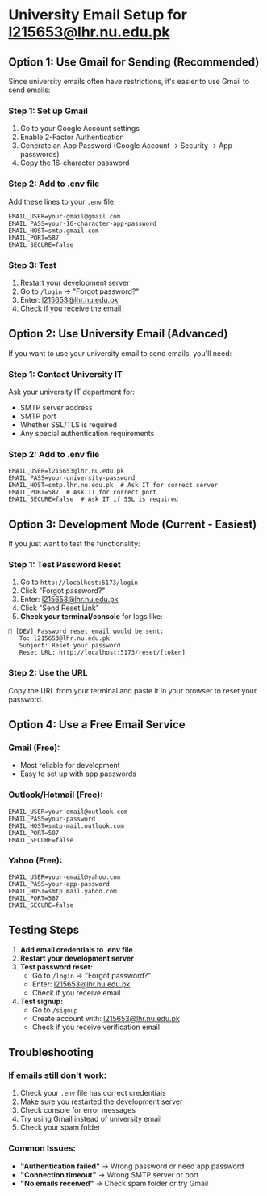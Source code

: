 # University Email Setup for l215653@lhr.nu.edu.pk

## Option 1: Use Gmail for Sending (Recommended)

Since university emails often have restrictions, it's easier to use Gmail to send emails:

### Step 1: Set up Gmail
1. Go to your Google Account settings
2. Enable 2-Factor Authentication
3. Generate an App Password (Google Account → Security → App passwords)
4. Copy the 16-character password

### Step 2: Add to .env file
Add these lines to your `.env` file:

```env
EMAIL_USER=your-gmail@gmail.com
EMAIL_PASS=your-16-character-app-password
EMAIL_HOST=smtp.gmail.com
EMAIL_PORT=587
EMAIL_SECURE=false
```

### Step 3: Test
1. Restart your development server
2. Go to `/login` → "Forgot password?"
3. Enter: l215653@lhr.nu.edu.pk
4. Check if you receive the email

## Option 2: Use University Email (Advanced)

If you want to use your university email to send emails, you'll need:

### Step 1: Contact University IT
Ask your university IT department for:
- SMTP server address
- SMTP port
- Whether SSL/TLS is required
- Any special authentication requirements

### Step 2: Add to .env file
```env
EMAIL_USER=l215653@lhr.nu.edu.pk
EMAIL_PASS=your-university-password
EMAIL_HOST=smtp.lhr.nu.edu.pk  # Ask IT for correct server
EMAIL_PORT=587  # Ask IT for correct port
EMAIL_SECURE=false  # Ask IT if SSL is required
```

## Option 3: Development Mode (Current - Easiest)

If you just want to test the functionality:

### Step 1: Test Password Reset
1. Go to `http://localhost:5173/login`
2. Click "Forgot password?"
3. Enter: l215653@lhr.nu.edu.pk
4. Click "Send Reset Link"
5. **Check your terminal/console** for logs like:

```
📧 [DEV] Password reset email would be sent:
   To: l215653@lhr.nu.edu.pk
   Subject: Reset your password
   Reset URL: http://localhost:5173/reset/[token]
```

### Step 2: Use the URL
Copy the URL from your terminal and paste it in your browser to reset your password.

## Option 4: Use a Free Email Service

### Gmail (Free):
- Most reliable for development
- Easy to set up with app passwords

### Outlook/Hotmail (Free):
```env
EMAIL_USER=your-email@outlook.com
EMAIL_PASS=your-password
EMAIL_HOST=smtp-mail.outlook.com
EMAIL_PORT=587
EMAIL_SECURE=false
```

### Yahoo (Free):
```env
EMAIL_USER=your-email@yahoo.com
EMAIL_PASS=your-app-password
EMAIL_HOST=smtp.mail.yahoo.com
EMAIL_PORT=587
EMAIL_SECURE=false
```

## Testing Steps

1. **Add email credentials to .env file**
2. **Restart your development server**
3. **Test password reset:**
   - Go to `/login` → "Forgot password?"
   - Enter: l215653@lhr.nu.edu.pk
   - Check if you receive email
4. **Test signup:**
   - Go to `/signup`
   - Create account with: l215653@lhr.nu.edu.pk
   - Check if you receive verification email

## Troubleshooting

### If emails still don't work:
1. Check your `.env` file has correct credentials
2. Make sure you restarted the development server
3. Check console for error messages
4. Try using Gmail instead of university email
5. Check your spam folder

### Common Issues:
- **"Authentication failed"** → Wrong password or need app password
- **"Connection timeout"** → Wrong SMTP server or port
- **"No emails received"** → Check spam folder or try Gmail
